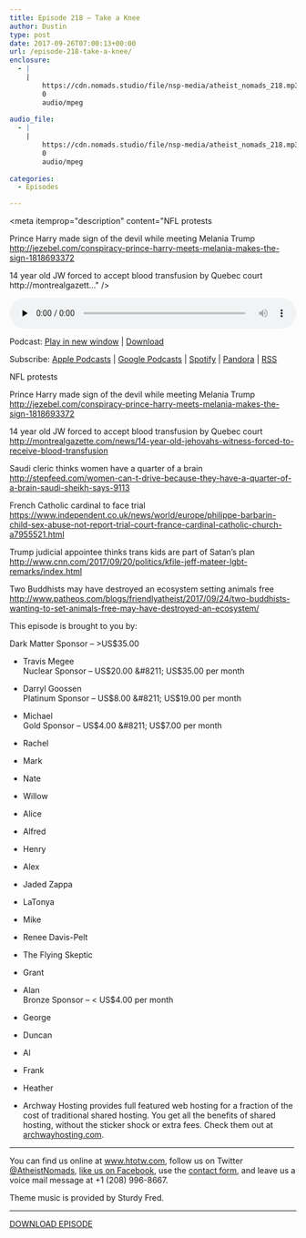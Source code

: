 ```yaml
---
title: Episode 218 – Take a Knee
author: Dustin
type: post
date: 2017-09-26T07:00:13+00:00
url: /episode-218-take-a-knee/
enclosure:
  - |
    |
        https://cdn.nomads.studio/file/nsp-media/atheist_nomads_218.mp3
        0
        audio/mpeg
        
audio_file:
  - |
    |
        https://cdn.nomads.studio/file/nsp-media/atheist_nomads_218.mp3
        0
        audio/mpeg
        
categories:
  - Episodes

---
```

<div itemscope itemtype="http://schema.org/AudioObject">
  <meta itemprop="name" content="Episode 218 &#8211; Take a Knee" />
  
  <meta itemprop="uploadDate" content="2017-09-26T01:00:13-06:00" />
  
  <meta itemprop="encodingFormat" content="audio/mpeg" />
  
  <meta itemprop="description" content="NFL protests

Prince Harry made sign of the devil while meeting Melania Trump
http://jezebel.com/conspiracy-prince-harry-meets-melania-makes-the-sign-1818693372

14 year old JW forced to accept blood transfusion by Quebec court
 http://montrealgazett..." />
  
  <meta itemprop="contentUrl" content="https://dts.podtrac.com/redirect.mp3/cdn.nomads.studio/file/nsp-media/atheist_nomads_218.mp3" />
  </p> 
  
  <div class="powerpress_player" id="powerpress_player_8481">
    <audio class="wp-audio-shortcode" id="audio-1629-225" preload="none" style="width: 100%;" controls="controls"><source type="audio/mpeg" src="https://dts.podtrac.com/redirect.mp3/cdn.nomads.studio/file/nsp-media/atheist_nomads_218.mp3?_=225" /><a href="https://dts.podtrac.com/redirect.mp3/cdn.nomads.studio/file/nsp-media/atheist_nomads_218.mp3">https://dts.podtrac.com/redirect.mp3/cdn.nomads.studio/file/nsp-media/atheist_nomads_218.mp3</a></audio>
  </div>
</div>

<p class="powerpress_links powerpress_links_mp3">
  Podcast: <a href="https://dts.podtrac.com/redirect.mp3/cdn.nomads.studio/file/nsp-media/atheist_nomads_218.mp3" class="powerpress_link_pinw" target="_blank" title="Play in new window" onclick="return powerpress_pinw('https://htotw.com/?powerpress_pinw=1629-podcast');" rel="nofollow">Play in new window</a> | <a href="https://dts.podtrac.com/redirect.mp3/cdn.nomads.studio/file/nsp-media/atheist_nomads_218.mp3" class="powerpress_link_d" title="Download" rel="nofollow" download="atheist_nomads_218.mp3">Download</a>
</p>

<p class="powerpress_links powerpress_subscribe_links">
  Subscribe: <a href="https://podcasts.apple.com/us/podcast/humanists-take-on-the-world/id530050098?mt=2&ls=1" class="powerpress_link_subscribe powerpress_link_subscribe_itunes" target="_blank" title="Subscribe on Apple Podcasts" rel="nofollow">Apple Podcasts</a> | <a href="https://www.google.com/podcasts?feed=aHR0cDovL2F0aGVpc3Rub21hZHMubGlic3luLmNvbS9yc3M%3D" class="powerpress_link_subscribe powerpress_link_subscribe_googleplay" target="_blank" title="Subscribe on Google Podcasts" rel="nofollow">Google Podcasts</a> | <a href="https://open.spotify.com/show/3LzK2xZGike6Tc1GEMtMbr?si=LieN9SNuTpq96smuaUsH8A" class="powerpress_link_subscribe powerpress_link_subscribe_spotify" target="_blank" title="Subscribe on Spotify" rel="nofollow">Spotify</a> | <a href="https://www.pandora.com/podcast/atheist-nomads/PC:10122?corr=62071012&part=ug" class="powerpress_link_subscribe powerpress_link_subscribe_pandora" target="_blank" title="Subscribe on Pandora" rel="nofollow">Pandora</a> | <a href="https://htotw.com/feed/podcast/" class="powerpress_link_subscribe powerpress_link_subscribe_rss" target="_blank" title="Subscribe via RSS" rel="nofollow">RSS</a>
</p>

<CENTER>
</CENTER>NFL protests

Prince Harry made sign of the devil while meeting Melania Trump  
<http://jezebel.com/conspiracy-prince-harry-meets-melania-makes-the-sign-1818693372>

14 year old JW forced to accept blood transfusion by Quebec court  
 <http://montrealgazette.com/news/14-year-old-jehovahs-witness-forced-to-receive-blood-transfusion>

Saudi cleric thinks women have a quarter of a brain  
 <http://stepfeed.com/women-can-t-drive-because-they-have-a-quarter-of-a-brain-saudi-sheikh-says-9113>

French Catholic cardinal to face trial  
 <https://www.independent.co.uk/news/world/europe/philippe-barbarin-child-sex-abuse-not-report-trial-court-france-cardinal-catholic-church-a7955521.html>

Trump judicial appointee thinks trans kids are part of Satan’s plan  
 <http://www.cnn.com/2017/09/20/politics/kfile-jeff-mateer-lgbt-remarks/index.html>

Two Buddhists may have destroyed an ecosystem setting animals free  
 <http://www.patheos.com/blogs/friendlyatheist/2017/09/24/two-buddhists-wanting-to-set-animals-free-may-have-destroyed-an-ecosystem/>

This episode is brought to you by:

Dark Matter Sponsor &#8211; >US$35.00  
* Travis Megee  
Nuclear Sponsor &#8211; US$20.00 &#8211; US$35.00 per month  
* Darryl Goossen  
Platinum Sponsor &#8211; US$8.00 &#8211; US$19.00 per month  
* Michael  
Gold Sponsor &#8211; US$4.00 &#8211; US$7.00 per month  
* Rachel  
* Mark  
* Nate  
* Willow  
* Alice  
* Alfred  
* Henry  
* Alex  
* Jaded Zappa  
* LaTonya  
* Mike  
* Renee Davis-Pelt  
* The Flying Skeptic  
* Grant  
* Alan  
Bronze Sponsor &#8211; < US$4.00 per month  
* George  
* Duncan  
* Al  
* Frank  
* Heather

* Archway Hosting provides full featured web hosting for a fraction of the cost of traditional shared hosting. You get all the benefits of shared hosting, without the sticker shock or extra fees. Check them out at <a href="http://archwayhosting.com/" target="_blank" rel="noopener">archwayhosting.com</a>.

<hr width="500" />

You can find us online at <a href="https://www.htotw.com/" target="_blank" rel="noopener">www.htotw.com</a>, follow us on Twitter <a href="https://htotw.com/twitter" target="_blank" rel="noopener">@AtheistNomads</a>, <a href="https://htotw.com/facebook" target="_blank" rel="noopener">like us on Facebook</a>, use the [contact form](https://htotw.com/contact), and leave us a voice mail message at +1 (208) 996-8667.

Theme music is provided by Sturdy Fred.

<hr width="”500”" />

[DOWNLOAD EPISODE][1]

 [1]: https://dts.podtrac.com/redirect.mp3/cdn.nomads.studio/file/nsp-media/atheist_nomads_218.mp3